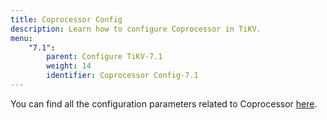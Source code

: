 ```yaml
---
title: Coprocessor Config
description: Learn how to configure Coprocessor in TiKV.
menu:
    "7.1":
        parent: Configure TiKV-7.1
        weight: 14
        identifier: Coprocessor Config-7.1
---
```


You can find all the configuration parameters related to Coprocessor [here](../tikv-configuration-file/#coprocessor).
